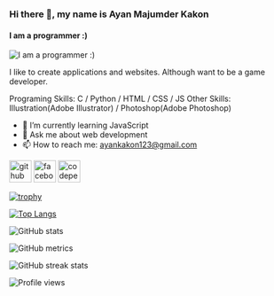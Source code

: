 ### Hi there 👋, my name is Ayan Majumder Kakon
#### I am a programmer :)
![I am a programmer :)](https://scontent.fdac11-1.fna.fbcdn.net/v/t1.6435-9/175917617_2757120554600488_6388869846554252666_n.jpg?stp=dst-jpg_p526x296&_nc_cat=111&ccb=1-5&_nc_sid=0debeb&_nc_ohc=ET7NxdRzZcwAX8o2ous&_nc_ht=scontent.fdac11-1.fna&oh=00_AT8MQ9uwNLfi60y7XIq_IC4ovqG0g8WmRtgDb2AmvJanXQ&oe=62695300)

I like to create applications and websites. Although want to be a game developer.

Programing Skills:  C / Python / HTML / CSS / JS
Other Skills: Illustration(Adobe Illustrator) / Photoshop(Adobe Photoshop)

- 🌱 I’m currently learning JavaScript 
- 💬 Ask me about web development 
- 📫 How to reach me: ayankakon123@gmail.com 


[<img src='https://cdn.jsdelivr.net/npm/simple-icons@3.0.1/icons/github.svg' alt='github' height='40'>](https://github.com/AyanMK)  [<img src='https://cdn.jsdelivr.net/npm/simple-icons@3.0.1/icons/facebook.svg' alt='facebook' height='40'>](https://www.facebook.com/https://www.facebook.com/profile.php?id=100009077106349)  [<img src='https://cdn.jsdelivr.net/npm/simple-icons@3.0.1/icons/codepen.svg' alt='codepen' height='40'>](https://codepen.io/@ayanmk)  

[![trophy](https://github-profile-trophy.vercel.app/?username=AyanMK)](https://github.com/ryo-ma/github-profile-trophy)

[![Top Langs](https://github-readme-stats.vercel.app/api/top-langs/?username=AyanMK)](https://github.com/anuraghazra/github-readme-stats)

![GitHub stats](https://github-readme-stats.vercel.app/api?username=AyanMK&show_icons=true)  

![GitHub metrics](https://metrics.lecoq.io/AyanMK)  

![GitHub streak stats](https://github-readme-streak-stats.herokuapp.com/?user=AyanMK)  

![Profile views](https://gpvc.arturio.dev/AyanMK)  
